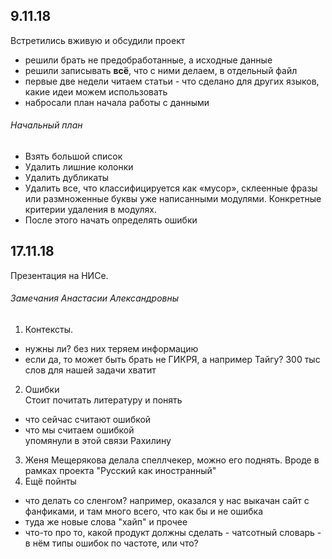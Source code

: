 ## 9.11.18
Встретились вживую и обсудили проект
* решили брать не предобработанные, а исходные данные
* решили записывать **всё**, что с ними делаем, в отдельный файл
* первые две недели читаем статьи - что сделано для других языков, какие идеи можем использовать
* набросали план начала работы с данными
###### Начальный план
- Взять большой список  
- Удалить лишние колонки 
- Удалить дубликаты 
- Удалить все, что классифицируется как «мусор», склеенные фразы или размноженные буквы уже написанными модулями. Конкретные критерии удаления в модулях. 
- После этого начать определять ошибки
 ## 17.11.18
 Презентация на НИСе.  
 ###### Замечания Анастасии Александровны
 1. Контексты.
 - нужны ли? без них теряем информацию
 - если да, то может быть брать не ГИКРЯ, а например Тайгу? 300 тыс слов для нашей задачи хватит
 2. Ошибки  
 Стоит почитать литературу и понять 
 - что сейчас считают ошибкой
 - что мы считаем ошибкой  
 упомянули в этой связи Рахилину
 3. Женя Мещерякова делала спеллчекер, можно его поднять. Вроде в рамках проекта "Русский как иностранный"
 4. Ещё пойнты
 - что делать со сленгом? например, оказался у нас выкачан сайт с фанфиками, и там много всего, что как бы и не ошибка
 - туда же новые слова "хайп" и прочее
 - что-то про то, какой продукт должны сделать - чатсотный словарь - в нём типы ошибок по частоте, или что?
